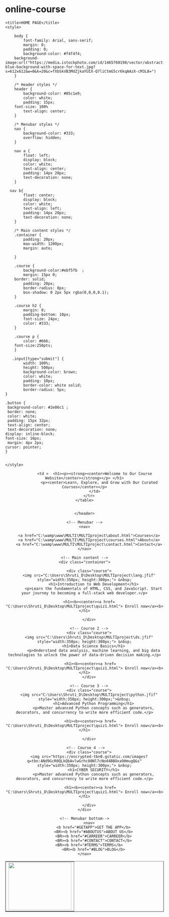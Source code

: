 # online-course

<html >
<head>
    
    <title>HOME PAGE</title>
    <style>
        
        body {
            font-family: Arial, sans-serif;
            margin: 0;
            padding: 0;
            background-color: #f4f4f4;
		background-image:url("https://media.istockphoto.com/id/1465760198/vector/abstract-blue-background-with-space-for-text.jpg?s=612x612&w=0&k=20&c=fXbSkVB3MdZjkaYUIX-Q7liCtmG5cr6kqAAzX-cM3L8=")
        }

        /* Header styles */
        header {
            background-color: #85c1e9;
            color: white;
            padding: 15px;
		font-size: 100%
            text-align: center;
        }

        /* Menubar styles */
        nav {
            background-color: #333;
            overflow: hidden;
        }

        nav a {
            float: left;
            display: block;
            color: white;
            text-align: center;
            padding: 14px 20px;
            text-decoration: none;
        }
	
	  nav b{
            float: center;
            display: block;
            color: white;
            text-align: left;
            padding: 14px 20px;
            text-decoration: none;
        }

        /* Main content styles */
        .container {
            padding: 20px;
            max-width: 1200px;
            margin: auto;
	   
        }

        .course {
            background-color:#ebf5fb  ;
            margin: 15px 0;
	    border: solid;
            padding: 20px;
            border-radius: 8px;
            box-shadow: 0 2px 5px rgba(0,0,0,0.1);
        }

        .course h2 {
            margin: 0;
            padding-bottom: 10px;
            font-size: 24px;
            color: #333;
        }

        .course p {
            color: #666;
	    font-size:250pts;
        }

       .input[type="submit"] {
            width: 100%;
            height: 500px;
            background-color: brown;
            color: white;
            padding: 10px;
            border-color: white solid;
            border-radius: 5px;
	}

	.button {
 	 background-color: #2e86c1 ;
 	 border: none;
 	 color: white;
 	 padding: 15px 32px;
 	 text-align: center;
 	 text-decoration: none;
  	display: inline-block;
  	font-size: 16px;
 	 margin: 4px 2px;
  	cursor: pointer;
	}

       
    </style>
</head>
<body>
	<header><table border="1" width:"200px"; height:"150px">
   		<tr>
		    <td style="width:10px; height:10px;"><img src="C:\Users\Shruti_D\Desktop\MULTIproject\logo1.jpg" style="width:200px; height:150px;"> </td>
			
		     <td >  <h1><p><strong><center>Welcome to Our Course Website</center></strong></p> </h1>
			     <p><center>Learn, Explore, and Grow with Our Curated Courses</center></p>
		     </td>
		</tr>
	</table>

	
    </header>

    <!-- Menubar -->
    <nav>
        
        <a href="C:\wamp\www\MULTI\MULTIproject\about.html">Courses</a>
        <a href="C:\wamp\www\MULTI\MULTIproject\courses.html">About</a>
        <a href="C:\wamp\www\MULTI\MULTIproject\contact.html">Contact</a>
    </nav>

    <!-- Main content -->
    <div class="container">
        
        <div class="course">
	    <img src="C:\Users\Shruti_D\Desktop\MULTIproject\lang.jfif" style="width:350px; height:300px;"> &nbsp;
            <h1>Introduction to Web Development</h1>
            <p>Learn the fundamentals of HTML, CSS, and JavaScript. Start your journey to becoming a full-stack web developer.</p>
            
	    <h1><b><center><a href= "C:\Users\Shruti_D\Desktop\MULTIproject\quiz1.html"> Enroll now</a><b></h1>

        </div>

        <!-- Course 2 -->
        <div class="course">
		<img src="C:\Users\Shruti_D\Desktop\MULTIproject\ds.jfif" style="width:350px; height:300px;"> &nbsp;
            <h1>Data Science Basics</h1>
            <p>Understand data analysis, machine learning, and big data technologies to unlock the power of data-driven decision making.</p>
            
		 <h1><b><center><a href= "C:\Users\Shruti_D\Desktop\MULTIproject\quiz1.html"> Enroll now</a><b></h1>
        </div>

        <!-- Course 3 -->
        <div class="course">
	    <img src="C:\Users\Shruti_D\Desktop\MULTIproject\python.jfif" style="width:350px; height:300px;">&nbsp;
            <h1>Advanced Python Programming</h1>
            <p>Master advanced Python concepts such as generators, decorators, and concurrency to write more efficient code.</p>
            
		 <h1><b><center><a href= "C:\Users\Shruti_D\Desktop\MULTIproject\quiz1.html"> Enroll now</a><b></h1>

        </div>
	
	 <!-- Course 4 -->
        <div class="course">
	    <img src="https://encrypted-tbn0.gstatic.com/images?q=tbn:ANd9GcR0QLkQbAvlwGrhc80Nl7cNod4BBOxa9HmugQ&s" style="width:350px; height:300px;"> &nbsp;
            <h1>CYBER SECURITY</h1>
            <p>Master advanced Python concepts such as generators, decorators, and concurrency to write more efficient code.</p>
             
		 <h1><b><center><a href= "C:\Users\Shruti_D\Desktop\MULTIproject\quiz1.html"> Enroll now</a><b></h1>

        </div>
    </div>

 	<!-- Menubar bottom-->
	    <nav>
        	<b href="#GETAPP">GET THE APP</b>
       		<BR><b href="#ABOUTUS">ABOUT US</b>
      		<BR><b href="#CARREER">CARREER</b>
       		<BR><b href="#CONTACT">CONTACT</b>
		<BR><b href="#TERMS">TERMS</b>
       		<BR><b href="#BLOG">BLOG</b>
    </nav>

</body>
</html>
